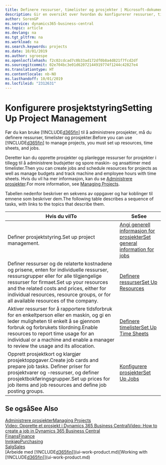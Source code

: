 ```yaml
---
title: Definere ressurser, timelister og prosjekter | Microsoft-dokumentasjon
description: Gir en oversikt over hvordan du konfigurerer ressurser, timelister og jobber for å administrere prosjekter.
author: SorenGP
ms.service: dynamics365-business-central
ms.topic: article
ms.devlang: na
ms.tgt_pltfrm: na
ms.workload: na
ms.search.keywords: projects
ms.date: 10/01/2019
ms.author: sgroespe
ms.openlocfilehash: f2c02cdcad7c0b33ad172df0b8a4d821f7fcd2df
ms.sourcegitcommit: 02e704bc3e01d62072144919774f1244c42827e4
ms.translationtype: HT
ms.contentlocale: nb-NO
ms.lasthandoff: 10/01/2019
ms.locfileid: "2312631"
---
```

# <a name="setting-up-project-management"></a><span data-ttu-id="724b9-103">Konfigurere prosjektstyring</span><span class="sxs-lookup"><span data-stu-id="724b9-103">Setting Up Project Management</span></span>
<span data-ttu-id="724b9-104">Før du kan bruke [!INCLUDE[d365fin](includes/d365fin_md.md)] til å administrere prosjekter, må du definere ressurser, timelister og prosjekter.</span><span class="sxs-lookup"><span data-stu-id="724b9-104">Before you can use [!INCLUDE[d365fin](includes/d365fin_md.md)] to manage projects, you must set up resources, time sheets, and jobs.</span></span>

<span data-ttu-id="724b9-105">Deretter kan du opprette prosjekter og planlegge ressurser for prosjekter i tillegg til å administrere budsjetter og spore maskin- og ansattimer med timelister.</span><span class="sxs-lookup"><span data-stu-id="724b9-105">Then you can create jobs and schedule resources for projects as well as manage budgets and track machine and employee hours with time sheets.</span></span> <span data-ttu-id="724b9-106">Hvis du vil ha mer informasjon, kan du se [Administrere prosjekter](projects-manage-projects.md).</span><span class="sxs-lookup"><span data-stu-id="724b9-106">For more information, see [Managing Projects](projects-manage-projects.md).</span></span>  

<span data-ttu-id="724b9-107">Tabellen nedenfor beskriver en sekvens av oppgaver og har koblinger til emnene som beskriver dem.</span><span class="sxs-lookup"><span data-stu-id="724b9-107">The following table describes a sequence of tasks, with links to the topics that describe them.</span></span>

| <span data-ttu-id="724b9-108">Hvis du vil</span><span class="sxs-lookup"><span data-stu-id="724b9-108">To</span></span> | <span data-ttu-id="724b9-109">Se</span><span class="sxs-lookup"><span data-stu-id="724b9-109">See</span></span> |
| --- | --- |
| <span data-ttu-id="724b9-110">Definer prosjektstyring.</span><span class="sxs-lookup"><span data-stu-id="724b9-110">Set up project management.</span></span>|[<span data-ttu-id="724b9-111">Angi generell informasjon for prosjekter</span><span class="sxs-lookup"><span data-stu-id="724b9-111">Set general information for jobs</span></span>](projects-how-setup-jobs.md#to-set-general-information-for-jobs)|
| <span data-ttu-id="724b9-112">Definer ressurser og de relaterte kostnadene og prisene, enten for individuelle ressurser, ressursgrupper eller for alle tilgjengelige ressurser for firmaet.</span><span class="sxs-lookup"><span data-stu-id="724b9-112">Set up your resources and the related costs and prices, either for individual resources, resource groups, or for all available resources of the company.</span></span> |[<span data-ttu-id="724b9-113">Definere ressurser</span><span class="sxs-lookup"><span data-stu-id="724b9-113">Set Up Resources</span></span>](projects-how-setup-resources.md) |
| <span data-ttu-id="724b9-114">Aktiver ressurser for å rapportere tidsforbruk for en enkeltperson eller en maskin, og gi en leder muligheten til enkelt å se gjennom forbruk og forbrukets tilordning.</span><span class="sxs-lookup"><span data-stu-id="724b9-114">Enable resources to report time usage for an individual or a machine and enable a manager to review the usage and its allocation.</span></span> |[<span data-ttu-id="724b9-115">Definere timelister</span><span class="sxs-lookup"><span data-stu-id="724b9-115">Set Up Time Sheets</span></span>](projects-how-setup-time-sheets.md) |
| <span data-ttu-id="724b9-116">Opprett prosjektkort og klargjør prosjektoppgaver.</span><span class="sxs-lookup"><span data-stu-id="724b9-116">Create job cards and prepare job tasks.</span></span> <span data-ttu-id="724b9-117">Definer priser for prosjektvarer og -ressurser, og definer prosjektbokføringsgrupper.</span><span class="sxs-lookup"><span data-stu-id="724b9-117">Set up prices for job items and job resources and define job posting groups.</span></span> |[<span data-ttu-id="724b9-118">Konfigurere prosjekter</span><span class="sxs-lookup"><span data-stu-id="724b9-118">Set Up Jobs</span></span>](projects-how-setup-jobs.md) |

## <a name="see-also"></a><span data-ttu-id="724b9-119">Se også</span><span class="sxs-lookup"><span data-stu-id="724b9-119">See Also</span></span>

[<span data-ttu-id="724b9-120">Administrere prosjekter</span><span class="sxs-lookup"><span data-stu-id="724b9-120">Managing Projects</span></span>](projects-manage-projects.md)  
[<span data-ttu-id="724b9-121">Video: Opprette et prosjekt i Dynamics 365 Business Central</span><span class="sxs-lookup"><span data-stu-id="724b9-121">Video: How to create a job in Dynamics 365 Business Central</span></span>](https://www.youtube.com/watch?v=VqaPWr7BWmw)  
[<span data-ttu-id="724b9-122">Finans</span><span class="sxs-lookup"><span data-stu-id="724b9-122">Finance</span></span>](finance.md)  
[<span data-ttu-id="724b9-123">Innkjøp</span><span class="sxs-lookup"><span data-stu-id="724b9-123">Purchasing</span></span>](purchasing-manage-purchasing.md)  
[<span data-ttu-id="724b9-124">Salg</span><span class="sxs-lookup"><span data-stu-id="724b9-124">Sales</span></span>](sales-manage-sales.md)  
<span data-ttu-id="724b9-125">[Arbeide med [!INCLUDE[d365fin](includes/d365fin_md.md)]](ui-work-product.md)</span><span class="sxs-lookup"><span data-stu-id="724b9-125">[Working with [!INCLUDE[d365fin](includes/d365fin_md.md)]](ui-work-product.md)</span></span>  
